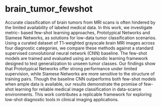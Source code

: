 # brain_tumor_fewshot
Accurate classification of brain tumors from MRI scans is often hindered by the limited availability of labeled medical data. In this work, we investigate metric- based few-shot learning approaches, Prototypical Networks and Siamese Networks, as solutions for low-data tumor classification scenarios. Using a curated dataset of T1-weighted grayscale brain MRI images across four diagnostic categories, we compare these methods against a standard supervised convolutional neural network (CNN) baseline. The few-shot models are trained and evaluated using an episodic learning framework designed to test generalization to unseen tumor classes. Our findings show that Prototypical Networks offer strong performance under limited supervision, while Siamese Networks are more sensitive to the structure of training pairs. Though the baseline CNN outperforms both few-shot models when ample data is available, our results demonstrate the promise of few- shot learning for reliable medical image classification in data-scarce environments. This work contributes a replicable framework for exploring low-shot diagnostic tools in clinical imaging applications.
